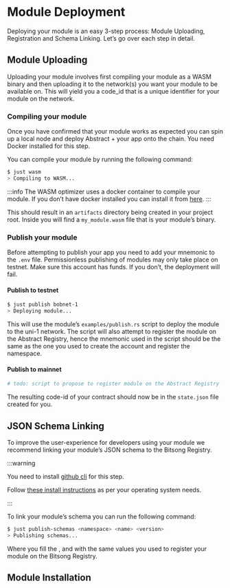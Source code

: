 # Module Deployment 

Deploying your module is an easy 3-step process: Module Uploading, Registration and Schema Linking. Let’s go over each step in detail.

## Module Uploading 
Uploading your module involves first compiling your module as a WASM binary and then uploading it to the network(s) you want your module to be available on. This will yield you a code_id that is a unique identifier for your module on the network.

### Compiling your module
Once you have confirmed that your module works as expected you can spin up a local node and deploy Abstract + your app onto the chain. You need Docker installed for this step.

You can compile your module by running the following command:
```sh
$ just wasm
> Compiling to WASM...
```

:::info 
The WASM optimizer uses a docker container to compile your module. If you don’t have docker installed you can install it from [here](https://docs.docker.com/get-started/get-docker/).
:::

This should result in an `artifacts` directory being created in your project root. Inside you will find a `my_module.wasm` file that is your module’s binary.

### Publish your module
Before attempting to publish your app you need to add your mnemonic to the `.env` file. Permissionless publishing of modules may only take place on testnet. Make sure this account has funds. If you don’t, the deployment will fail. 

#### Publish to testnet 
```sh
$ just publish bobnet-1
> Deploying module...
```
This will use the module’s `examples/publish.rs` script to deploy the module to the uni-1 network.  The script will also attempt to register the module on the Abstract Registry, hence the mnemonic used in the script should be the same as the one you used to create the account and register the namespace.
#### Publish to mainnet
```sh
# todo: script to propose to register module on the Abstract Registry
```
The resulting code-id of your contract should now be in the `state.json` file created for you.

## JSON Schema Linking
To improve the user-experience for developers using your module we recommend linking your module’s JSON schema to the Bitsong Registry.

:::warning

You need to install [github cli](https://cli.github.com/) for this step.

Follow [these install instructions](https://github.com/cli/cli#installation) as per your operating system needs.

:::

To link your module’s schema you can run the following command:
```sh
$ just publish-schemas <namespace> <name> <version>
> Publishing schemas...
```
Where you fill the <namespace>, <name> and <version> with the same values you used to register your module on the Bitsong Registry.


## Module Installation